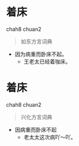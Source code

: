 # 着床
chah8 chuan2
> 如东方言词典
- 因为病重而卧床不起。
  - 王老太已经着咖床。

# 着床
chah8 chuan2
> 兴化方言词典
- 因病重而卧床不起
  - 老太太这次病吖～吖。
